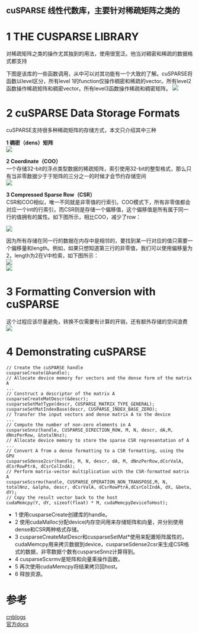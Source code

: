 cuSPARSE 线性代数库，主要针对稀疏矩阵之类的
---

# 1 THE CUSPARSE LIBRARY
对稀疏矩阵之类的操作尤其独到的用法，使用很宽泛。他当对稠密和稀疏的数据格式都支持

下图是该库的一些函数调用，从中可以对其功能有一个大致的了解。cuSPARSE将函数以level区分，所有level 1的function仅操作稠密和稀疏的vector。所有level2函数操作稀疏矩阵和稠密vector。所有level3函数操作稀疏和稠密矩阵。
![](http://images0.cnblogs.com/blog2015/657339/201506/210225419044278.png)

# 2 cuSPARSE Data Storage Formats
cuSPARSE支持很多种稀疏矩阵的存储方式，本文只介绍其中三种


**1 稠密（dens）矩阵**  
![](http://images0.cnblogs.com/blog2015/657339/201506/210227131072082.png)  

**2 Coordinate（COO）**  
一个存储32-bit的浮点类型数据的稀疏矩阵，索引使用32-bit的整型格式，那么只有当非零数据少于于矩阵的三分之一的时候才会节约存储空间  
![](http://images0.cnblogs.com/blog2015/657339/201506/210230022952928.png)  


**3 Compressed Sparse Row（CSR）**  
CSR和COO相似，唯一不同就是非零值的行索引。COO模式下，所有非零值都会对应一个int的行索引，而CSR则是存储一个偏移值，这个偏移值是所有属于同一行的值拥有的属性。如下图所示，相比COO，减少了row：  

![](http://images0.cnblogs.com/blog2015/657339/201506/210230186234373.png)  

因为所有存储在同一行的数据在内存中是相邻的，要找到某一行对应的值只需要一个偏移量和length。例如，如果只想知道第三行的非零值，我们可以使用偏移量为2，length为2在V中检索，如下图所示：  
![](http://images0.cnblogs.com/blog2015/657339/201506/210230338105032.png)  
![](http://images0.cnblogs.com/blog2015/657339/201506/210231036235625.png)  

# 3 Formatting Conversion with cuSPARSE
这个过程应该尽量避免，转换不仅需要有计算的开销，还有额外存储的空间浪费  
![](http://images0.cnblogs.com/blog2015/657339/201506/210233461236647.png)  

# 4 Demonstrating cuSPARSE

```
// Create the cuSPARSE handle
cusparseCreate(&handle);
// Allocate device memory for vectors and the dense form of the matrix A
...
// Construct a descriptor of the matrix A
cusparseCreateMatDescr(&descr);
cusparseSetMatType(descr, CUSPARSE_MATRIX_TYPE_GENERAL);
cusparseSetMatIndexBase(descr, CUSPARSE_INDEX_BASE_ZERO);
// Transfer the input vectors and dense matrix A to the device
...
// Compute the number of non-zero elements in A
cusparseSnnz(handle, CUSPARSE_DIRECTION_ROW, M, N, descr, dA,M, dNnzPerRow, &totalNnz);
// Allocate device memory to store the sparse CSR representation of A
...
// Convert A from a dense formatting to a CSR formatting, using the GPU
cusparseSdense2csr(handle, M, N, descr, dA, M, dNnzPerRow,dCsrValA, dCsrRowPtrA, dCsrColIndA);
// Perform matrix-vector multiplication with the CSR-formatted matrix A
cusparseScsrmv(handle, CUSPARSE_OPERATION_NON_TRANSPOSE,M, N, totalNnz, &alpha, descr, dCsrValA, dCsrRowPtrA,dCsrColIndA, dX, &beta, dY);
// Copy the result vector back to the host
cudaMemcpy(Y, dY, sizeof(float) * M, cudaMemcpyDeviceToHost);
```

- 1 使用cusparseCreate创建库的handle。
- 2 使用cudaMalloc分配device内存空间用来存储矩阵和向量，并分别使用dense和CSR两种格式存储。
- 3 cusparseCreateMatDescr和cusparseSetMat*使用来配置矩阵属性的，cudaMemcpy用来拷贝数据到device，cusparseSdense2csr来生成CSR格式的数据，非零数据个数有cusparseSnnz计算得到。
- 4 cusparseScsrmv是矩阵和向量乘操作函数。
- 5 再次使用cudaMemcpy将结果拷贝回host。
- 6 释放资源。

# 参考
[cnblogs](http://www.cnblogs.com/1024incn/p/4591450.html)  
[官方docs](http://docs.nvidia.com/cuda/cusparse/index.html)  
[]()